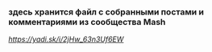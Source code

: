 ### здесь хранится файл с собранными постами и комментариями из сообщества Mash
*https://yadi.sk/i/2jHw_63n3Uf6EW*

